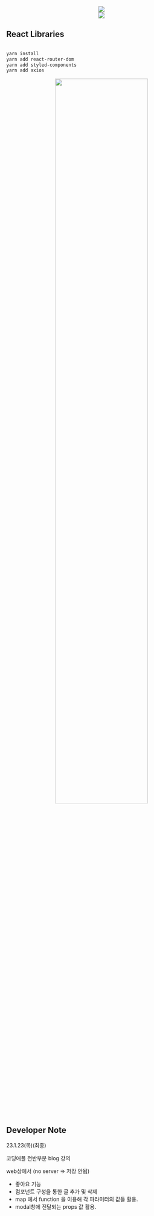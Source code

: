<div align=center>
	<img src="https://capsule-render.vercel.app/api?type=waving&color=auto&height=200&section=header&text=REACT%20BlogPractice!&fontSize=90" />	
</div>
<div align=center>
	<a href="https://hits.seeyoufarm.com"><img src="https://hits.seeyoufarm.com/api/count/incr/badge.svg?url=https%3A%2F%2Fgithub.com%2FJUNG830%2FFINAL_ISOUR_Gradle&count_bg=%2379C83D&title_bg=%23FFBD00&icon=&icon_color=%23E7E7E7&title=hits&edge_flat=false"/></a>
</div>



## React Libraries

```bash

yarn install
yarn add react-router-dom 
yarn add styled-components 
yarn add axios


```



<p align="center">
<img src="https://user-images.githubusercontent.com/110091612/215239998-8dc51ca3-e9bc-4e41-88ca-250c0e675220.gif" width="70%">
</p>
  


## Developer Note
23.1.23(목)(최종)


코딩애플 전반부분 blog 강의

web상에서 (no server => 저장 안됨)

- 좋아요 기능
- 컴포넌트 구성을 통한 글 추가 및 삭제
- map 에서 function 을 이용해 각 파라미터의 값들 활용.
- modal창에 전달되는 props 값 활용.

## 

